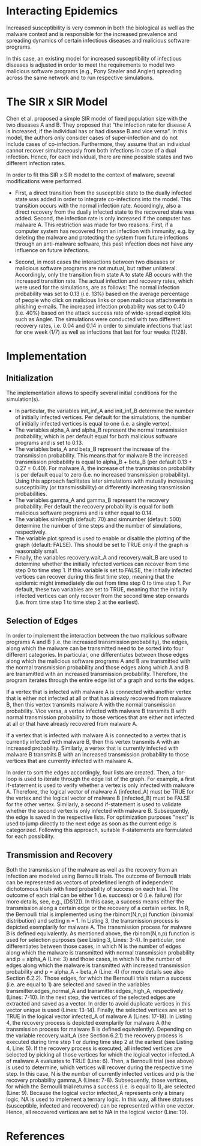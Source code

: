 # Interacting Epidemics

Increased susceptibility is very common in both the biological as well as the malware context and is responsible for the increased prevalence and spreading dynamics of certain infectious diseases and malicious software programs. 

In this case, an existing model for increased susceptibility of infectious diseases is adjusted in order to meet the requirements to model two malicious software programs (e.g., Pony Stealer and Angler) spreading across the same network and to run respective simulations. 

# The SIR x SIR Model

Chen et al. proposed a simple SIR model of fixed population size with the two diseases A and B. They proposed that “the infection rate for disease A is increased, if the individual has or had disease B and vice versa”. In this model, the authors only consider cases of super-infection and do not include cases of co-infection. Furthermore, they assume that an individual cannot recover simultaneously from both infections in case of a dual infection. Hence, for each individual, there are nine possible states and two different infection rates. 

In order to fit this SIR x SIR model to the context of malware, several modifications were performed. 

* First, a direct transition from the susceptible state to the dually infected state was added in order to integrate co-infections into the model. This transition occurs with the normal infection rate. Accordingly, also a direct recovery from the dually infected state to the recovered state was added. Second, the infection rate is only increased if the computer has malware A. This restriction was made for two reasons. First, if a computer system has recovered from an infection with immunity, e.g. by deleting the malware and protecting the system from future infections through an anti-malware software, this past infection does not have any influence on future infections.

* Second, in most cases the interactions between two diseases or malicious software programs are not mutual, but rather unilateral. Accordingly, only the transition from state A to state AB occurs with the increased transition rate. The actual infection and recovery rates, which were used for the simulations, are as follows: The normal infection probability was set to 0.13 (i.e. 13%) based on
the average percentage of people who click on malicious links or open malicious attachments in phishing e-mails. The increased infection probability was set to 0.40 (i.e. 40%) based on the attack success rate of wide-spread exploit kits such as Angler. The simulations were conducted with two different recovery rates, i.e. 0.04 and 0.14 in order to simulate infections that last for one week (1/7) as well as infections that last for four weeks (1/28).

# Implementation

## Initialization

The implementation allows to specify several initial conditions for the simulation(s). 
* In particular, the variables init_inf_A and init_inf_B determine the number of initially infected vertices. Per default for the simulations, the number of initially infected vertices is equal to one (i.e. a single vertex). 
* The variables alpha_A and alpha_B represent the normal transmission probability, which is per default equal for both malicious software programs and is set to 0.13. 
* The variables beta_A and beta_B represent the increase of the transmission probability. This means that for malware B the increased transmission probability is equal to alpha_B + beta_B (per default  0.13 + 0.27 = 0.40). For malware A, the increase of the transmission probability is per default equal to zero (i.e. no increased transmission probability). Using this approach facilitates later simulations with mutually increasing susceptibility (or transmissibility) or differently increasing transmission probabilities.
* The variables gamma_A and gamma_B represent the recovery probability. Per default the recovery probability is equal for both malicious software programs and is either equal to 0.14.
* The variables simlength (default: 70) and simnumber (default: 500) determine the number of time steps and the number of simulations, respectively.  
* The variable plot.spread is used to enable or disable the plotting of the graph (default: FALSE). This should be set to TRUE only if the graph is reasonably small.
* Finally, the variables recovery.wait_A and recovery.wait_B are used to determine whether the initially infected vertices can recover from time step 0 to time step 1. If this variable is set to FALSE, the initially infected vertices can recover during this first time step, meaning that the epidemic might immediately die out from time step 0 to time step 1. Per default, these two variables are set to TRUE, meaning that the initially infected vertices can only recover from the second time step onwards (i.e. from time step 1 to time step 2 at the earliest).

## Selection of Edges

In order to implement the interaction between the two malicious software programs A and B (i.e. the increased transmission probability), the edges, along which the malware can be transmitted need to be sorted into four different categories. In particular, one differentiates between those edges along which the malicious software programs A and B are transmitted with the normal transmission probability and those edges along which A and B are transmitted with an increased transmission probability. Therefore, the program iterates through the entire edge list of a graph and sorts the edges. 

If a vertex that is infected with malware A is connected with another vertex that is either not infected at all or that has already recovered from malware B, then this vertex transmits malware A with the normal transmission probability. Vice versa, a vertex
infected with malware B transmits B with normal transmission probability to those vertices that are either not infected at all or that have already recovered from malware A. 


If a vertex that is infected with malware A is connected to a vertex that is currently infected with malware B, then this vertex transmits A with an increased probability. Similarly, a vertex that is currently infected with malware B transmits B with an increased transmission probability to those vertices that are currently infected with malware A.

In order to sort the edges accordingly, four lists are created. Then, a for-loop is used to iterate through the edge list of the graph. For example, a first if-statement is used to verify whether a vertex is only infected with malware A. Therefore, the logical vector of malware A (infected_A) must be TRUE for the vertex and the logical vector of malware B (infected_B) must be FALSE for the other vertex. Similarly, a second if-statement is used to validate whether the second vertex is only infected with malware B. Subsequently, the edge is saved in the respective lists. For optimization purposes "next" is used to jump directly to the next edge as soon as the current edge is categorized. Following this approach, suitable if-statements are formulated for each possibility.

## Transmission and Recovery

Both the transmission of the malware as well as the recovery from an infection are modeled
using Bernoulli trials. The outcome of Bernoulli trials can be represented as vectors of predefined
length of independent dichotomous trials with fixed probability of success on each trial.
The outcome of each trial can be either 1 (i.e. success) or 0 (i.e. failure) (for more details, see,
e.g., [DS12]). In this case, a success means either the transmission along a certain edge or the
recovery of a certain vertex. In R, the Bernoulli trial is implemented using the rbinom(N,n,p)
function (binomial distribution) and setting n = 1.
In Listing 3, the transmission process is depicted exemplarily for malware A. The transmission
process for malware B is defined equivalently. As mentioned above, the rbinom(N,n,p) function
is used for selection purposes (see Listing 3, Lines: 3-4). In particular, one differentiates
between those cases, in which N is the number of edges along which the malware is transmitted
with normal transmission probability and p = alpha_A (Line: 3) and those cases, in which
N is the number of edges along which the malware is transmitted with increased transmission
probability and p = alpha_A + beta_A (Line: 4) (for more details see also Section 6.2.2). Those
edges, for which the Bernoulli trials return a success (i.e. are equal to 1) are selected and saved
in the variables transmitter.edges_normal_A and transmitter.edges_high_A, respectively (Lines:
7-10). In the next step, the vertices of the selected edges are extracted and saved as a vector.
In order to avoid duplicate vertices in this vector unique is used (Lines: 13-14). Finally, the
selected vertices are set to TRUE in the logical vector infected_A of malware A (Lines: 17-18).
In Listing 4, the recovery process is depicted exemplarily for malware A (the transmission
process for malware B is defined equivalently). Depending on the variable recovery.wait_A
(see Section 6.2.1) the recovery process is executed during time step 1 or during time step 2 at
the earliest (see Listing 4, Line: 5). If the recovery process is executed, all infected vertices
are selected by picking all those vertices for which the logical vector infected_A of malware A
evaluates to TRUE (Line: 6). Then, a Bernoulli trial (see above) is used to determine, which
vertices will recover during the respective time step. In this case, N is the number of currently
infected vertices and p is the recovery probability gamma_A (Lines: 7-8). Subsequently, those
vertices, for which the Bernoulli trial returns a success (i.e. is equal to 1), are selected (Line: 9).
Because the logical vector infected_A represents only a binary logic, NA is used to implement
a ternary logic. In this way, all three statuses (susceptible, infected and recovered) can be
represented within one vector. Hence, all recovered vertices are set to NA in the logical vector
(Line: 10).

# References
